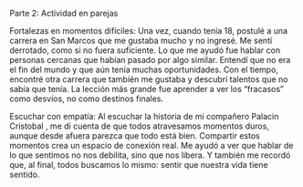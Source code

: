 Parte 2: Actividad en parejas

Fortalezas en momentos difíciles:
Una vez, cuando tenía 18, postulé a una carrera en San Marcos que me gustaba mucho y no ingresé. Me sentí derrotado, como si no fuera suficiente. Lo que me ayudó fue hablar con personas cercanas que habían pasado por algo similar. Entendí que no era el fin del mundo y que aún tenía muchas oportunidades. Con el tiempo, encontré otra carrera que también me gustaba y descubrí talentos que no sabía que tenía. La lección más grande fue aprender a ver los “fracasos” como desvíos, no como destinos finales.

Escuchar con empatía:
Al escuchar la historia de mi compañero Palacin Cristobal , me di cuenta de que todos atravesamos momentos duros, aunque desde afuera parezca que todo está bien. Compartir estos momentos crea un espacio de conexión real. Me ayudó a ver que hablar de lo que sentimos no nos debilita, sino que nos libera. Y también me recordó que, al final, todos buscamos lo mismo: sentir que nuestra vida tiene sentido.

